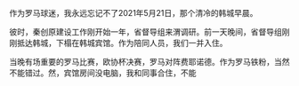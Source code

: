 作为罗马球迷，我永远忘记不了2021年5月21日，那个清冷的韩城早晨。

彼时，秦创原建设工作刚开始一年，省督导组来渭调研。前一天晚间，省督导组刚刚抵达韩城，下榻在韩城宾馆。作为陪同人员，我们一并入住。

当晚有场重要的罗马比赛，欧协杯决赛，罗马对阵费耶诺德。作为罗马铁粉，当然不能错过。然，宾馆房间没电脑，我和同事合住，不能